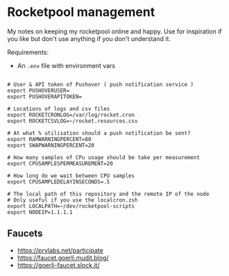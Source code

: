 # Rocketpool management

My notes on keeping my rocketpool online and happy. Use for inspiration if you like but don't use anything if you don't understand it.

Requirements:

- An `.env` file with environment vars

```

# User & API token of Pushover ( push notification service )
export PUSHOVERUSER=
export PUSHOVERAPITOKEN=

# Locations of logs and csv files
export ROCKETCRONLOG=/var/log/rocket.cron
export ROCKETCSVLOG=~/rocket.resources.csv

# At what % utilisation should a push notification be sent?
export RAMWARNINGPERCENT=80
export SWAPWARNINGPERCENT=20

# How many samples of CPu usage should be take per measurement
export CPUSAMPLESPERMEASUREMENT=20

# How long do we wait between CPU samples
export CPUSAMPLEDELAYINSECONDS=.5

# The local path of this repository and the remote IP of the node
# Only useful if you use the localcron.zsh
export LOCALPATH=~/dev/rocketpool-scripts
export NODEIP=1.1.1.1
```


## Faucets

- https://prylabs.net/participate 
- https://faucet.goerli.mudit.blog/ 
- https://goerli-faucet.slock.it/ 
